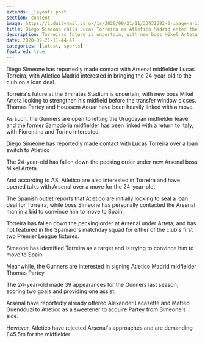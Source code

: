 ```yaml
---
extends: _layouts.post
section: content
image: https://i.dailymail.co.uk/1s/2020/09/21/11/33432392-0-image-a-13_1600684625385.jpg 
title: Diego Simeone calls Lucas Torreira as Atletico Madrid enter the race to sign Arsenal man 
description: Torreiras future is uncertain, with new boss Mikel Arteta looking to strengthen his midfield before the transfer window closes. Thomas Partey and Houssem Aouar have been heavily linked. 
date: 2020-09-21-11-44-47 
categories: [latest, sports] 
featured: true 
--- 
```

Diego Simeone has reportedly made contact with Arsenal midfielder Lucas Torreira, with Atletico Madrid interested in bringing the 24-year-old to the club on a loan deal. 

Torreira's future at the Emirates Stadium is uncertain, with new boss Mikel Arteta looking to strengthen his midfield before the transfer window closes. Thomas Partey and Houssem Aouar have been heavily linked with a move.

As such, the Gunners are open to letting the Uruguayan midfielder leave, and the former Sampdoria midfielder has been linked with a return to Italy, with Fiorentina and Torino interested.

Diego Simeone has reportedly made contact with Lucas Torreira over a loan switch to Atletico 

The 24-year-old has fallen down the pecking order under new Arsenal boss Mikel Arteta

And according to AS, Atletico are also interested in Torreira and have opened talks with Arsenal over a move for the 24-year-old. 

The Spanish outlet reports that Atletico are initially looking to seal a loan deal for Torreira, while boss Simeone has personally contacted the Arsenal man in a bid to convince him to move to Spain.

Torreira has fallen down the pecking order at Arsenal under Arteta, and has not featured in the Spaniard's matchday squad for either of the club's first two Premier League fixtures. 

Simeone has identified Torreira as a target and is trying to convince him to move to Spain

Meanwhile, the Gunners are interested in signing Atletico Madrid midfielder Thomas Partey

The 24-year-old made 39 appearances for the Gunners last season, scoring two goals and providing one assist.  

Arsenal have reportedly already offered Alexander Lacazette and Matteo Guendouzi to Atletico as a sweetener to acquire Partey from Simeone's side. 

However, Atletico have rejected Arsenal's approaches and are demanding £45.5m for the midfielder.

